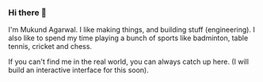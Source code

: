 ### Hi there 👋

I'm Mukund Agarwal. I like making things, and building stuff (engineering).
I also like to spend my time playing a bunch of sports like badminton, table tennis, cricket and chess.

If you can't find me in the real world, you can always catch up here. (I will build an interactive interface for this soon).

<!--
**mukund26/mukund26** is a ✨ _special_ ✨ repository because its `README.md` (this file) appears on your GitHub profile.

Here are some ideas to get you started:

- 🔭 I’m currently working on ...
- 🌱 I’m currently learning ...
- 👯 I’m looking to collaborate on ...
- 🤔 I’m looking for help with ...
- 💬 Ask me about ...
- 📫 How to reach me: ...
- 😄 Pronouns: ...
- ⚡ Fun fact: ...
-->


